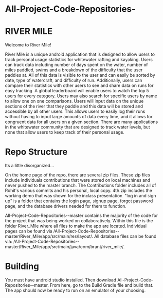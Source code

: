 # All-Project-Code-Repositories-
# RIVER MILE
Welcome to River Mile!

River Mile is a unique android application that is designed to allow users to track personal usage statistics for whitewater rafting and kayaking. Users can track data including number of days spent on the water, number of miles paddled, swims and a breakdown of the difficulty that the user paddles at. All of this data is visible to the user and can easily be sorted by date, type of watercraft, and difficulty of run. Additionally, users can compare their statistics with other users to see and share data on runs for easy tracking. A global leaderboard will enable users to watch the top 5 users for every category. Users may also search for specific users by name to allow one on one comparisons. Users will input data on the unique sections of the river that they paddle and this data will be stored and accessible by all other users. This allows users to easily log their runs without having to input large amounts of data every time, and it allows for congruent data for all users on a given section. There are many applications in the whitewater community that are designed to track water levels, but none that allow users to keep track of their personal usage.

# Repo Structure

Its a little disorganized... 

On the home page of the repo, there are several zip files. These zip files include individuals contributions that were stored on local machines and never pushed to the master branch. The Contributions folder includes all of Rohit's various commits and his personal, local copy. 4th.zip includes the working demo that was shown for the inclass presentation. "log in and sign up" is a folder that contains the login page, signup page, forgot password page, and the database drivers needed for them to function. 

All-Project-Code-Repositories--master contains the majority of the code for the project that was being worked on collaboratively. Within this file is the folder River_Mile where all files to make the app are located. Individual pages can be found via /All-Project-Code-Repositories--master/River_Mile/app/src/main/res/layout/. All database files can be found via: /All-Project-Code-Repositories--master/River_Mile/app/src/main/java/com/brant/river_mile/.

# Building 
You must have android studio installed. Then download All-Project-Code-Repositories--master. From here, go to the Build Gradle file and build that. The app should now be ready to run on an emulator of your choosing.


